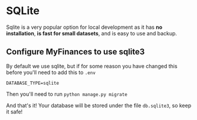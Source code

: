 # SQLite

Sqlite is a very popular option for local development as it has **no installation**, **is fast for small datasets**, and is
easy to use and backup.

## Configure MyFinances to use sqlite3

By default we use sqlite, but if for some reason you have changed this before you'll need to add this to `.env`

```dotenv title=".env"
DATABASE_TYPE=sqlite
```

Then you'll need to run `python manage.py migrate`

And that's it! Your database will be stored under the file `db.sqlite3`, so keep it safe!
